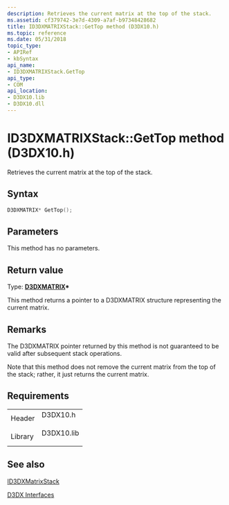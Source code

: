 ```yaml
---
description: Retrieves the current matrix at the top of the stack.
ms.assetid: cf379742-3e7d-4309-a7af-b97348428682
title: ID3DXMATRIXStack::GetTop method (D3DX10.h)
ms.topic: reference
ms.date: 05/31/2018
topic_type: 
- APIRef
- kbSyntax
api_name: 
- ID3DXMATRIXStack.GetTop
api_type: 
- COM
api_location: 
- D3DX10.lib
- D3DX10.dll
---
```


# ID3DXMATRIXStack::GetTop method (D3DX10.h)

Retrieves the current matrix at the top of the stack.

## Syntax


```C++
D3DXMATRIX* GetTop();
```



## Parameters

This method has no parameters.

## Return value

Type: **[**D3DXMATRIX**](../direct3d9/d3dxmatrix.md)\***

This method returns a pointer to a D3DXMATRIX structure representing the current matrix.

## Remarks

The D3DXMATRIX pointer returned by this method is not guaranteed to be valid after subsequent stack operations.

Note that this method does not remove the current matrix from the top of the stack; rather, it just returns the current matrix.

## Requirements



|                    |                                                                                       |
|--------------------|---------------------------------------------------------------------------------------|
| Header<br/>  | <dl> <dt>D3DX10.h</dt> </dl>   |
| Library<br/> | <dl> <dt>D3DX10.lib</dt> </dl> |



## See also

<dl> <dt>

[ID3DXMatrixStack](d3d10-id3dxmatrixstack.md)
</dt> <dt>

[D3DX Interfaces](d3d10-graphics-reference-d3dx10-interfaces.md)
</dt> </dl>

 

 
